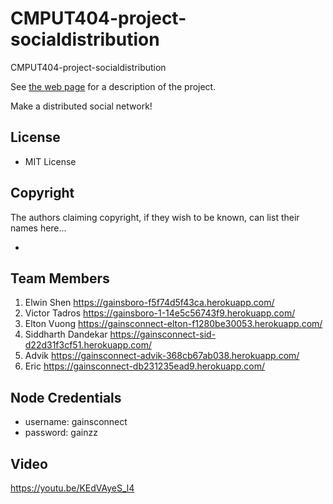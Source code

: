 CMPUT404-project-socialdistribution
===================================

CMPUT404-project-socialdistribution

See [the web page](https://uofa-cmput404.github.io/general/project.html) for a description of the project.

Make a distributed social network!

## License

* MIT License

## Copyright

The authors claiming copyright, if they wish to be known, can list their names here...

* 

## Team Members

1. Elwin Shen               https://gainsboro-f5f74d5f43ca.herokuapp.com/
2. Victor Tadros            https://gainsboro-1-14e5c56743f9.herokuapp.com/
3. Elton Vuong              https://gainsconnect-elton-f1280be30053.herokuapp.com/
4. Siddharth Dandekar       https://gainsconnect-sid-d22d31f3cf51.herokuapp.com/
5. Advik                    https://gainsconnect-advik-368cb67ab038.herokuapp.com/
6. Eric                     https://gainsconnect-db231235ead9.herokuapp.com/

## Node Credentials

* username: gainsconnect
* password: gainzz

## Video
https://youtu.be/KEdVAyeS_l4 
